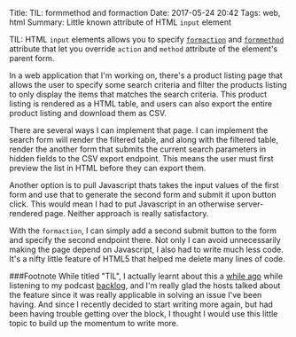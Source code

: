 Title: TIL: formmethod and formaction
Date: 2017-05-24 20:42
Tags: web, html
Summary: Little known attribute of HTML `input` element


TIL: HTML `input` elements allows you to specify [`formaction`](https://developer.mozilla.org/en-US/docs/Web/HTML/Element/button#attr-formaction)
and [`formmethod`](https://developer.mozilla.org/en-US/docs/Web/HTML/Element/button#attr-formmethod) attribute that let you override
`action` and `method` attribute of the element's parent form.

In a web application that I'm working on, there's a product listing page that allows the user
to specify some search criteria and filter the products listing to only display the items that matches
the search criteria. This product listing is rendered as a HTML table, and users can also export the entire
product listing and download them as CSV.

There are several ways I can implement that page. I can implement the search form will render the filtered table,
and along with the filtered table, render the another form that submits the current search parameters in hidden fields
to the CSV export endpoint. This means the user must first preview the list in HTML before they can export them.

Another option is to pull Javascript thats takes the input values of the first form and use that to generate the second form
and submit it upon button click. This would mean I had to put Javascript in an otherwise server-rendered page. Neither approach is really
satisfactory.

With the `formaction`, I can simply add a second submit button to the form and specify the second endpoint there.
Not only I can avoid unnecessarily making the page depend on Javascript, I also had to write much less code.
It's a nifty little feature of HTML5 that helped me delete many lines of code.


###Footnote
While titled "TIL", I actually learnt about this a [while ago](https://twitter.com/_hdra/status/841481951764594688) while listening
to my podcast [backlog](http://bikeshed.fm/100), and I'm really glad the hosts talked about the feature since it was really applicable
in solving an issue I've been having. And since I recently decided to start writing more again, but had been having trouble getting over
the block, I thought I would use this little topic to build up the momentum to write more.
